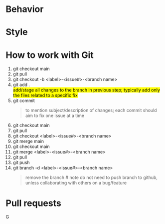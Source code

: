 # Behavior

# Style

# How to work with Git
1. git checkout main
1. git pull
1. git checkout -b \<label>-\<issue#>-\<branch name>
1. git add .  
<mark style="background-color: #FFFF00">add/stage all changes to the branch in previous step; typically add only the files related to a specific fix</mark>
1. git commit  
    > to mention subject/description of changes; each commit should aim to fix one issue at a time
1. git checkout main
1. git pull
1. git checkout \<label>-\<issue#>-\<branch name>
1. git merge main
1. git checkout main
1. git merge \<label>-\<issue#>-\<branch name>
1. git pull
1. git push
1. git branch -d \<label>-\<issue#>-\<branch name>
    > remove the branch # note do not need to push branch to github, unless collaborating with others on a bug/feature

# Pull requests
G
